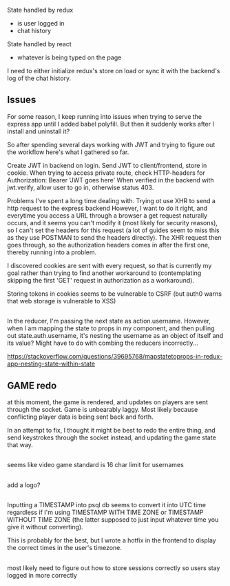 State handled by redux
- is user logged in
- chat history

State handled by react
- whatever is being typed on the page

I need to either initialize redux's store on load or sync it with the backend's log of the chat history.


## Issues

For some reason, I keep running into issues when trying to serve the express app until I added babel polyfill.
But then it suddenly works after I install and uninstall it?

So after spending several days working with JWT and trying to figure out the workflow here's what I gathered so far.

Create JWT in backend on login.
Send JWT to client/frontend, store in cookie.
When trying to access private route, check HTTP-headers for Authorization: Bearer 'JWT goes here'
When verified in the backend with jwt.verify, allow user to go in, otherwise status 403.

Problems I've spent a long time dealing with.
Trying ot use XHR to send a http request to the express backend
However, I want to do it right, and everytime you access a URL through a browser a get request naturally occurs, and it seems you can't modify it (most likely for security reasons), so I can't set the headers for this request (a lot of guides seem to miss this as they use POSTMAN to send the headers directly).
The XHR request then goes through, so the authorization headers comes in after the first one, thereby running into a problem.

I discovered cookies are sent with every request, so that is currently my goal rather than trying to find another workaround to (contemplating skipping the first 'GET' request in authorization as a workaround).

Storing tokens in cookies seems to be vulnerable to CSRF (but auth0 warns that web storage is vulnerable to XSS)

##

In the reducer, I'm passing the next state as action.username. However, when I am mapping the state to props in my component, and then pulling out state.auth.username, it's nesting the username as an object of itself and its value? Might have to do with combing the reducers incorrectly...

https://stackoverflow.com/questions/39695768/mapstatetoprops-in-redux-app-nesting-state-within-state


## GAME redo
at this moment, the game is rendered, and updates on players are sent through the socket.
Game is unbearably laggy. Most likely because conflicting player data is being sent back and forth.

In an attempt to fix, I thought it might be best to redo the entire thing, and send keystrokes through the socket instead, and updating the game state that way.


##

seems like video game standard is 16 char limit for usernames


##

add a logo? 

## 

Inputting a TIMESTAMP into psql db seems to convert it into UTC time regardless if I'm using TIMESTAMP WITH TIME ZONE or TIMESTAMP WITHOUT TIME ZONE (the latter supposed to just input whatever time you give it without converting).

This is probably for the best, but I wrote a hotfix in the frontend to display the correct times in the user's timezone.


##

most likely need to figure out how to store sessions correctly so users stay logged in more correctly